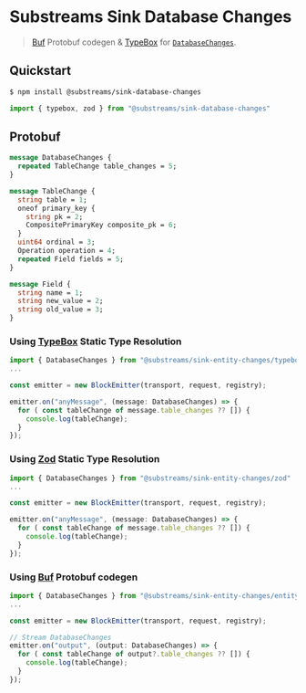 # Substreams Sink Database Changes

> [Buf](https://buf.build/) Protobuf codegen & [TypeBox](https://github.com/sinclairzx81/typebox) for [`DatabaseChanges`](https://github.com/streamingfast/substreams-sink-database-changes).

## Quickstart

```bash
$ npm install @substreams/sink-database-changes
```

```typescript
import { typebox, zod } from "@substreams/sink-database-changes"
```

## Protobuf

```proto
message DatabaseChanges {
  repeated TableChange table_changes = 5;
}

message TableChange {
  string table = 1;
  oneof primary_key {
    string pk = 2;
    CompositePrimaryKey composite_pk = 6;
  }
  uint64 ordinal = 3;
  Operation operation = 4;
  repeated Field fields = 5;
}

message Field {
  string name = 1;
  string new_value = 2;
  string old_value = 3;
}
```

### Using [TypeBox](https://github.com/sinclairzx81/typebox) Static Type Resolution

```typescript
import { DatabaseChanges } from "@substreams/sink-entity-changes/typebox"
...

const emitter = new BlockEmitter(transport, request, registry);

emitter.on("anyMessage", (message: DatabaseChanges) => {
  for ( const tableChange of message.table_changes ?? []) {
    console.log(tableChange);
  }
});
```

### Using [Zod](https://github.com/colinhacks/zod) Static Type Resolution

```typescript
import { DatabaseChanges } from "@substreams/sink-entity-changes/zod"
...

const emitter = new BlockEmitter(transport, request, registry);

emitter.on("anyMessage", (message: DatabaseChanges) => {
  for ( const tableChange of message.table_changes ?? []) {
    console.log(tableChange);
  }
});
```

### Using [Buf](https://github.com/bufbuild/protobuf-es) Protobuf codegen

```typescript
import { DatabaseChanges } from "@substreams/sink-entity-changes/entity_pb"
...

const emitter = new BlockEmitter(transport, request, registry);

// Stream DatabaseChanges
emitter.on("output", (output: DatabaseChanges) => {
  for ( const tableChange of output?.table_changes ?? []) {
    console.log(tableChange);
  }
});
```